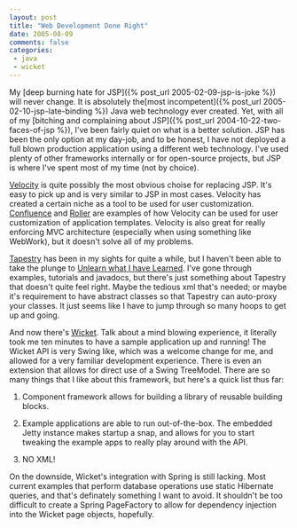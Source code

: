 ```yaml
---
layout: post
title: "Web Development Done Right"
date: 2005-08-09
comments: false
categories:
 - java
 - wicket
---
```


My [deep burning hate for JSP]({% post_url 2005-02-09-jsp-is-joke %}) will never change. It is absolutely the[most incompetent]({% post_url 2005-02-10-jsp-late-binding %}) Java web technology ever created. Yet, with all of my [bitching and complaining about JSP]({% post_url 2004-10-22-two-faces-of-jsp %}), I've been fairly quiet on what is a better solution. JSP has been the only option at my day-job, and to be honest, I have not deployed a full blown production application using a different web technology. I've used plenty of other frameworks internally or for open-source projects, but JSP is where I've spent most of my time (not by choice).



[Velocity](http://jakarta.apache.org/velocity) is quite possibly the most obvious choise for replacing JSP. It's easy to pick up and is very similar to JSP in most cases. Velocity has created a certain niche as a tool to be used for user customization. [Confluence](http://atlassian.com/software/confluence/) and [Roller](http://www.rollerweblogger.org/page/project) are examples of how Velocity can be used for user customization of application templates. Velocity is also great for really enforcing MVC architecture (especially when using something like WebWork), but it doesn't solve all of my problems.



[Tapestry](http://jakarta.apache.org/tapestry/) has been in my sights for quite a while, but I haven't been able to take the plunge to [Unlearn what I have Learned](http://en.wikiquote.org/wiki/Yoda). I've gone through examples, tutorials and javadocs, but there's just something about Tapestry that doesn't quite feel right. Maybe the tedious xml that's needed; or maybe it's requirement to have abstract classes so that Tapestry can auto-proxy your classes. It just seems like I have to jump through so many hoops to get up and going.



And now there's [Wicket](http://wicket.sf.net). Talk about a mind blowing experience, it literally took me ten minutes to have a sample application up and running! The Wicket API is very Swing like, which was a welcome change for me, and allowed for a very familiar development experience. There is even an extension that allows for direct use of a Swing TreeModel. There are so many things that I like about this framework, but here's a quick list thus far:



  1. Component framework allows for building a library of reusable building blocks.


  2. Example applications are able to run out-of-the-box. The embedded Jetty instance makes startup a snap, and allows for you to start tweaking the example apps to really play around with the API.


  3. NO XML!





On the downside, Wicket's integration with Spring is still lacking. Most current examples that perform database operations use static Hibernate queries, and that's definately something I want to avoid. It shouldn't be too difficult to create a Spring PageFactory to allow for dependency injection into the Wicket page objects, hopefully.

